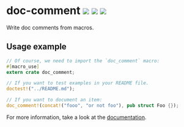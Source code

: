 # doc-comment [![][img_travis-ci]][travis-ci] [![][img_crates]][crates] [![][img_doc]][doc]

[img_travis-ci]: https://api.travis-ci.org/GuillaumeGomez/doc-comment.png?branch=master
[travis-ci]: https://travis-ci.org/GuillaumeGomez/doc-comment

[img_crates]: https://img.shields.io/crates/v/doc-comment.svg
[crates]: https://crates.io/crates/doc-comment

[img_doc]: https://img.shields.io/badge/rust-documentation-blue.svg

Write doc comments from macros.

## Usage example

````rust
// Of course, we need to import the `doc_comment` macro:
#[macro_use]
extern crate doc_comment;

// If you want to test examples in your README file.
doctest!("../README.md");

// If you want to document an item:
doc_comment!(concat!("fooo", "or not foo"), pub struct Foo {});
````

For more information, take a look at the [documentation][doc].

[doc]: https://docs.rs/doc-comment/
